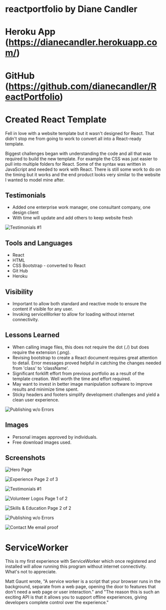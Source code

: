 # reactportfolio by Diane Candler

# Heroku App (https://dianecandler.herokuapp.com/)
# GitHub (https://github.com/dianecandler/ReactPortfolio)


# Created React Template
Fell in love with a website template but it wasn't designed for React. That didn't stop me from going to work to convert all into a React-ready template.

Biggest challenges began with understanding the code and all that was required to build the new template. For example the CSS was just easier to pull into multiple folders for React. Some of the syntax was written in JavaScript and needed to work with React. There is still some work to do on the timing but it works and the end product looks very similar to the website I wanted to model mine after.

## Testimonials
* Added one enterprise work manager, one consultant company, one design client
* With time will update and add others to keep website fresh

![Testimonials #1](image/Ravi.png)

##  Tools and Languages
* React
* HTML
* CSS Bootstrap - converted to React
* Git Hub 
* Heroku

## Visibility
* Important to allow both standard and reactive mode to ensure the content if visible for any user.
* Invoking serviceWorker to allow for loading without internet connectivity.

## Lessons Learned
* When calling image files, this does not require the dot (./) but does require the extension (.png).
* Revising bootstrap to create a React document requires great attention to detail.  Error messages proved helpful in catching the changes needed from 'class' to 'className'.
* Significant forklift effort from previous portfolio as a result of the template creation.  Well worth the time and effort required.
* May want to invest in better image manipulation software to improve results and minimize time spent.
* Sticky headers and footers simplify development challenges and yield a clean user experience.

![Publishing w/o Errors](image/noErrors.png)

## Images
* Personal images approved by individuals.
* Free download images used.

## Screenshots
![Hero Page](image/heroPage.png)

![Experience Page 2 of 3](image/experience.png)

![Testimonials #1](image/Ravi.png)

![Volunteer Logos Page 1 of 2](image/volunteerLogos.png)

![Skills & Education Page 2 of 2](image/skillsEdu.png)

![Publishing w/o Errors](image/noErrors.png)

![Contact Me email proof](image/ctcEmail.png)


# ServiceWorker
This is my first experience with ServiceWorker which once registered and installed will allow running this program without internet connectivity.  What's not to appreciate. 

Matt Gaunt wrote, "A service worker is a script that your browser runs in the background, separate from a web page, opening the door to features that don't need a web page or user interaction." and "The reason this is such an exciting API is that it allows you to support offline experiences, giving developers complete control over the experience."
